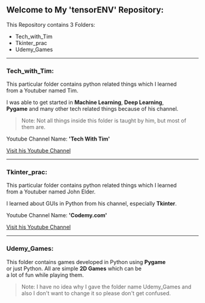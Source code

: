 ## Welcome to My 'tensorENV' Repository:
This Repository contains 3 Folders:
* Tech_with_Tim
* Tkinter_prac
* Udemy_Games

---
### Tech_with_Tim:
This particular folder contains python related things which I learned   
from a Youtuber named Tim.

I was able to get started in **Machine Learning**, **Deep Learning**,  
**Pygame** and many other tech related things because of his channel.

> Note: Not all things inside this folder is taught by him, but most of them are.

Youtube Channel Name: **'Tech With Tim'**

[Visit his Youtube Channel](https://www.youtube.com/channel/UC4JX40jDee_tINbkjycV4Sg)

---
### Tkinter_prac:
This particular folder contains python related things which I learned  
from a Youtuber named John Elder.

I learned about GUIs in Python from his channel, especially **Tkinter**.

Youtube Channel Name: **'Codemy.com'**

[Visit his Youtube Channel](https://www.youtube.com/channel/UCFB0dxMudkws1q8w5NJEAmw)

---
### Udemy_Games:
This folder contains games developed in Python using **Pygame**  
or just Python. All are simple **2D Games** which can be  
a lot of fun while playing them.

> Note: I have no idea why I gave the folder name Udemy_Games and  
> also I don't want to change it so please don't get confused.